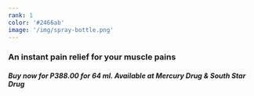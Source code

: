 ```yaml
---
rank: 1
color: '#2466ab'
image: '/img/spray-bottle.png'
---
```

<h3>An instant pain relief for your muscle pains </h3>
<h5>Buy now for P388.00 for 64 ml. Available at Mercury Drug & South Star Drug </h5>